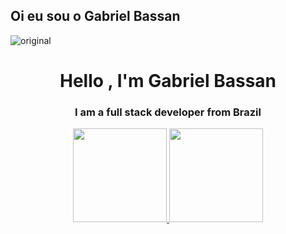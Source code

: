 ## Oi eu sou o Gabriel Bassan
![original](https://user-images.githubusercontent.com/102334775/179805350-33abe357-3e86-4ae2-9457-189a61037a5b.gif)
<h1 align="center">Hello , I'm Gabriel Bassan</h1>
<h3 align="center">I am a full stack developer from Brazil</h3>

<div align="center">
  <a href="https://github.com/rafaballerini">
  <img height="150em" src="https://github-readme-stats.vercel.app/api?username=gbassan09&show_icons=true&theme=dark&include_all_commits=true&count_private=true"/>
  <img height="150em" src="https://github-readme-stats.vercel.app/api/top-langs/?username=gbassan09&layout=compact&langs_count=7&theme=dark"/>
</div>
